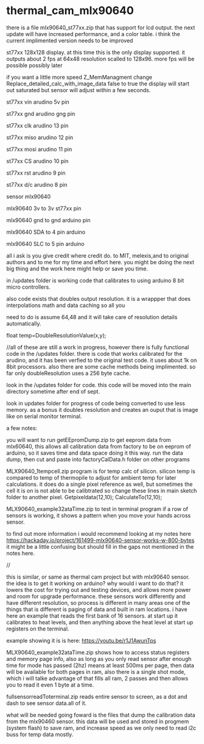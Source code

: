 # thermal_cam_mlx90640
there is a file mlx90640_st77xx.zip that has support for lcd output. the next update will have increased performance, and a color table. i think the current implimented version needs to be improved

st77xx 128x128 display. at this time this is the only display supported. it outputs about 2 fps at 64x48 resolution scalled to 128x96. more fps will be possible possibly later

if you want a little more speed Z_MemManagment change Replace_detailed_calc_with_image_data false to true
the display will start out saturated but sensor will adjust within a few seconds.

st77xx vin arudino 5v pin

st77xx gnd arudino gng pin

st77xx clk arudino 13 pin

st77xx miso arudino 12 pin

st77xx mosi arudino 11 pin

st77xx CS arudino 10 pin

st77xx rst arudino 9 pin

st77xx d/c arudino 8 pin



sensor mlx90640

mlx90640 3v to 3v st77xx pin

mlx90640 gnd to gnd arduino pin

mlx90640 SDA to 4 pin arduino

mlx90640 SLC to 5 pin arduino


all i ask is you give credit where credit do. to MIT, melexis,and to original authors and to me for my time and effort here. you might be doing the next big thing and the work here might help or save you time.

in /updates folder is working code that calibrates to using arduino 8 bit micro controllers. 

also code exists that doubles output resolution. it is a wrappper that does interpolations math and data caching so all you 

need to do is assume 64,48 and it will take care of resolution details automatically.

 float temp=DoubleResolutionValue(x,y);
 
//all of these are still a work in progress, however there is fully functional code in the /updates folder. there is code that works calibrated for the arudino, and it has been verfied to the original test code. it uses about 1k on 8bit processors. also there are some cache methods being implimented. so far only doubleResolution uses a 256 byte cache.

look in the /updates folder for code. this code will be moved into the main directory sometime after end of sept.

look in updates folder for progress of code being converted to use less memory. as a bonus it doubles resolution and creates an ouput that is image like on serial monitor terminal.

a few notes:

you will want to run getEEpromDump.zip to get eeprom data from mlx60640, this allows all calibration data from factory to be on eeprom of arduino, so it saves time and data space doing it this way. run the data dump, then cut and paste into factoryCalData.h folder on other programs

MLX90640_1tempcell.zip program is for temp calc of silicon. silicon temp is compared to temp of thermopile to adjust for ambient temp for later calculations.
it does do a single pixel reference as well, but sometimes the cell it is on is not able to be calibtrated
so change these lines in main sketch folder to another pixel.
Getpixeldata(12,10); 
CalculateTo(12,10);

MLX90640_example32ataTime.zip	to test in terminal program if a row of sensors is working, it shows a pattern when you move your hands across sensor.

to find out more information i would recommend looking at my notes here https://hackaday.io/project/161499-mlx90640-sensor-works-w-800-bytes it might be a little confusing but should fill in the gaps not mentioned in the notes here.


//

this is similar, or same as thermal cam project but with mlx90640 sensor. the idea is to get it working on arduino? why would i want to do that? it lowers the cost for trying out and testing devices, and allows more power and room for upgrade performance.
these sensors work differently and have different resolution, so process is different in many areas
one of the things that is different is paging of data and built in ram locations.
i have here an example that reads the first bank of 16 sensors.
at start up it calibrates to heat levels, and then anything above the heat level at start up registers on the terminal.

example showing it is is here:
https://youtu.be/r1J1AwunTps


MLX90640_example32ataTime.zip 
shows how to access status registers and memory page info, also as long as you only read sensor after enough time for mode has passed (2hz) means at least 500ms per page, then data will be available for both pages in ram,
also there is a single shot mode, which i will talke advantage of that fills all ram, 2 passes and then allows you to read it even 1 byte at a time.


fullsensorreadToterminal.zip reads entire sensor to screen, as a dot and dash to see sensor data.all of it. 

what will be needed going foward is the files that dump the calibration data from the mlx90460 sensor. this data will be used and stored in progmem (system flash) to save ram, and increase speed as we only need to read i2c buss for temp data mostly.
